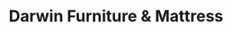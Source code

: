 ---
title: "Darwin Furniture & Mattress"
url: /orland-park/darwin-furniture-and-mattress/
shop: furniture
---